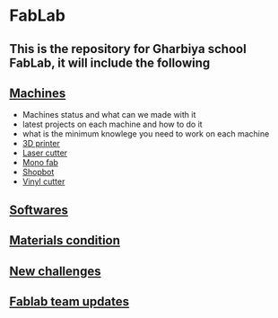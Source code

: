 # FabLab

## This is the repository for Gharbiya school FabLab, it will include the following

## [Machines](/tree/master/machines)
- Machines status and what can we made with it
- latest projects on each machine and how to do it
- what is the minimum knowlege you need to work on each machine
- [3D printer](/machines/3d-printer.md)
- [Laser cutter](/machines/laser-cutter.md)
- [Mono fab](/machines/monofab.md)
- [Shopbot](/machines/shopbot.md)
- [Vinyl cutter](/machines/vinyl-cutter.md)

## [Softwares](/software.md)
## [Materials condition](/materials-conditions.md)
## [New challenges](new-challenges.md)
## [Fablab team updates](fablab-team-updates.md)